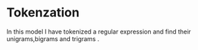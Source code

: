 # Tokenzation
In this model I have tokenized a regular expression and find their unigrams,bigrams and trigrams .
